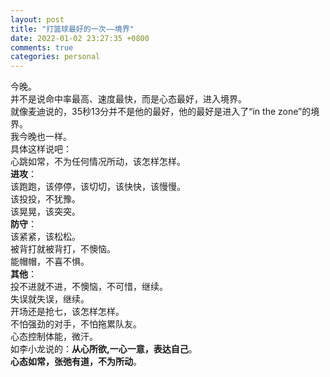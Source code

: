 ```yaml
---
layout: post
title: "打篮球最好的一次——境界"
date: 2022-01-02 23:27:35 +0800
comments: true
categories: personal
---
```

今晚。  
并不是说命中率最高、速度最快，而是心态最好，进入境界。  
就像麦迪说的，35秒13分并不是他的最好，他的最好是进入了“in the zone”的境界。  
我今晚也一样。  
具体这样说吧：  
心跳如常，不为任何情况所动，该怎样怎样。  
**进攻**：  
该跑跑，该停停，该切切，该快快，该慢慢。  
该投投，不犹豫。  
该晃晃，该突突。  
**防守**：  
该紧紧，该松松。  
被背打就被背打，不懊恼。  
能帽帽，不喜不惧。  
**其他**：  
投不进就不进，不懊恼，不可惜，继续。  
失误就失误，继续。  
开场还是抢七，该怎样怎样。  
不怕强劲的对手，不怕拖累队友。  
心态控制体能，微汗。  
如李小龙说的：**从心所欲,一心一意，表达自己**。  
**心态如常，张弛有道，不为所动**。
